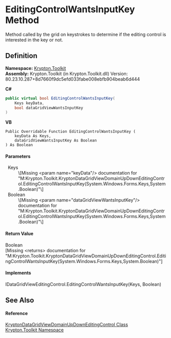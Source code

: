# EditingControlWantsInputKey Method


Method called by the grid on keystrokes to determine if the editing control is interested in the key or not.



## Definition
**Namespace:** <a href="79d2eac2-21f4-54ff-7552-b20c33c30600.md">Krypton.Toolkit</a>  
**Assembly:** Krypton.Toolkit (in Krypton.Toolkit.dll) Version: 80.23.10.287+8d7660f9dc5efd033fabe008ebfb904beab6d444

**C#**
``` C#
public virtual bool EditingControlWantsInputKey(
	Keys keyData,
	bool dataGridViewWantsInputKey
)
```
**VB**
``` VB
Public Overridable Function EditingControlWantsInputKey ( 
	keyData As Keys,
	dataGridViewWantsInputKey As Boolean
) As Boolean
```



#### Parameters
<dl><dt>  Keys</dt><dd>\[Missing &lt;param name="keyData"/&gt; documentation for "M:Krypton.Toolkit.KryptonDataGridViewDomainUpDownEditingControl.EditingControlWantsInputKey(System.Windows.Forms.Keys,System.Boolean)"\]</dd><dt>  Boolean</dt><dd>\[Missing &lt;param name="dataGridViewWantsInputKey"/&gt; documentation for "M:Krypton.Toolkit.KryptonDataGridViewDomainUpDownEditingControl.EditingControlWantsInputKey(System.Windows.Forms.Keys,System.Boolean)"\]</dd></dl>

#### Return Value
Boolean  
\[Missing &lt;returns&gt; documentation for "M:Krypton.Toolkit.KryptonDataGridViewDomainUpDownEditingControl.EditingControlWantsInputKey(System.Windows.Forms.Keys,System.Boolean)"\]

#### Implements
IDataGridViewEditingControl.EditingControlWantsInputKey(Keys, Boolean)  


## See Also


#### Reference
<a href="460147c0-1f7c-e923-e3d2-eb287df58813.md">KryptonDataGridViewDomainUpDownEditingControl Class</a>  
<a href="79d2eac2-21f4-54ff-7552-b20c33c30600.md">Krypton.Toolkit Namespace</a>  
